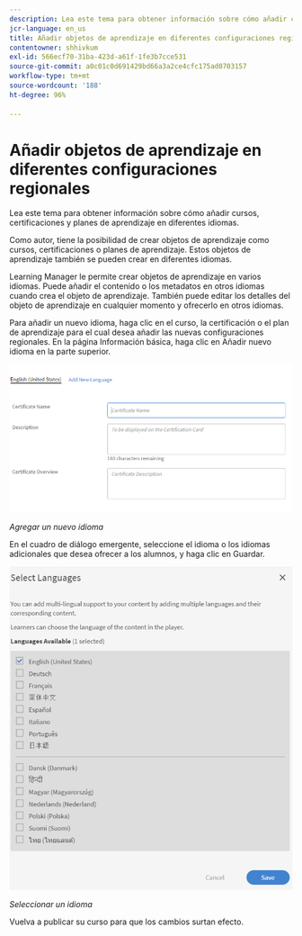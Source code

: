 ```yaml
---
description: Lea este tema para obtener información sobre cómo añadir cursos, certificaciones y planes de aprendizaje en diferentes idiomas.
jcr-language: en_us
title: Añadir objetos de aprendizaje en diferentes configuraciones regionales
contentowner: shhivkum
exl-id: 566ecf70-31ba-423d-a61f-1fe3b7cce531
source-git-commit: a0c01c0d691429bd66a3a2ce4cfc175ad0703157
workflow-type: tm+mt
source-wordcount: '188'
ht-degree: 96%

---
```


# Añadir objetos de aprendizaje en diferentes configuraciones regionales

Lea este tema para obtener información sobre cómo añadir cursos, certificaciones y planes de aprendizaje en diferentes idiomas.

Como autor, tiene la posibilidad de crear objetos de aprendizaje como cursos, certificaciones o planes de aprendizaje. Estos objetos de aprendizaje también se pueden crear en diferentes idiomas.

Learning Manager le permite crear objetos de aprendizaje en varios idiomas. Puede añadir el contenido o los metadatos en otros idiomas cuando crea el objeto de aprendizaje. También puede editar los detalles del objeto de aprendizaje en cualquier momento y ofrecerlo en otros idiomas.

Para añadir un nuevo idioma, haga clic en el curso, la certificación o el plan de aprendizaje para el cual desea añadir las nuevas configuraciones regionales. En la página Información básica, haga clic en Añadir nuevo idioma en la parte superior.

![](assets/addnewlocale.png)

*Agregar un nuevo idioma*

En el cuadro de diálogo emergente, seleccione el idioma o los idiomas adicionales que desea ofrecer a los alumnos, y haga clic en Guardar.

![](assets/selectlang.png)

*Seleccionar un idioma*

Vuelva a publicar su curso para que los cambios surtan efecto.

